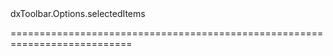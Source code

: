 <!--id-->dxToolbar.Options.selectedItems<!--/id-->
<!--merge--><!--/merge-->
<!--hidden--><!--/hidden-->
===========================================================================
